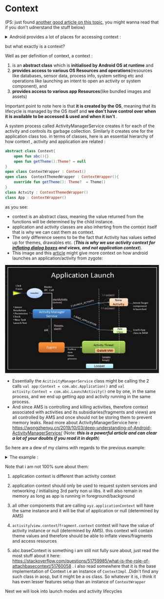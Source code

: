 # Context

(PS: just found [another good article on this topic](https://web.archive.org/web/20150329210012/https://possiblemobile.com/2013/06/context/),  you might wanna read that if you don't udnerstand the stuff below)

<details>
<summary>Android provides a lot of places for accessing context : </summary>

```kotlin
fun file(context: Context, activity: AppCompatActivity, application: Application, view: View, 
         fragment: Fragment, service: Service, broadcastReceiver: BroadcastReceiver,
         contentProvider: ContentProvider
){
    val ctx = context
    val ctxsAppCtx = context.applicationContext

    val viewCtx : Context = view.context

    // activity is a context as well as have context variables
    val activityAsCtx:Context = activity
    val activitysBaseCtx:Context = activity.baseContext
    val activitysAppCtx : Context = activity.applicationContext
    val activitysAppAsCtx : Context = activity.application

    // application is a context as well as have context variables
    val appAsCTx :Context = application
    val appsAppCtx:Context = application.applicationContext
    val appsBaseCtx: Context = application.baseContext

    // service is a context as well as have context variables
    val serviceAsContext:Context = service
    val servicesBaseCtx:Context = service.baseContext
    val servicesAppCtx : Context = service.applicationContext
    val servicesAppAsCtx : Context = service.application

  
    // fragment CANNOT BE CASTED as Context but has context variables
    val fragmentAsCtx :Context? = null //NOT POSSIBLE
    val fragmentCtx1 :Context = fragment.context
    val fragmentCtx2: Context = fragment.requireContext()

    // broadcast reciever does NOT have access to context
    val broadcastReceiverCtx : Context? = null //broadcastReceiver.NOTHING
    
    // contentProvider : similar to  fragment, it CANNOT BE CASTED as Context but has context variables
    val cpAsCtx :Context? = null //NOT POSSIBLE
    val cpCtx1 :Context = contentProvider.context
    if (Build.VERSION.SDK_INT >= Build.VERSION_CODES.R) {
        val cpCtx2: Context = contentProvider.requireContext()
    }
    
    // and many more
}

```

</details>

but what exactly is a context?

Well as per definition of context, a context :
1. is an **abstract class** which is **initialised by Android OS at runtime** and 
2. **provides access to various OS Resources and operations**(resources like databases, sensor data, process info, system setting etc and operations like launching an intent to open an activity or system component), and
3. **provides access to various app Resources**(like bundled images and assets)

Important point to note here is that **it is created by the OS**, meaning that its lifecycle is managed by the OS itself and **we don't have control over when it is available to be accessed & used and when it isn't** .

A system process called ActivityManagerService creates it for each of the activity and controls its garbage collection. Similarly it creates one for the application class too. in terms of classes, here is an essential hierarchy of how  context , activity and application are related : 

```kotlin
abstract class Context{
    open fun abc(){}
    open fun getTheme():Theme? = null
}
open class ContextWrapper : Context()
open class  ContextThemedWrapper : ContextWrapper(){
    override fun getTheme(): Theme?  = Theme()
}
class Actvity : ContextThemedWrapper()
class App : ContextWrapper()
```

as you see:
- context is an abstract class, meaning the value returned from the functions will be determined by the child instance.
- application and activity classes are also inherting from the context itself that is why we can cast them as context.
- The only difference seems to be the fact that Activity has values setted up for themes, drawables etc. (***This is why we use activity context for [inflating dialog boxes](allowed_to_launch.png) and views, and not application context***). 
- This image and this [article](https://medium.com/android-news/android-application-launch-explained-from-zygote-to-your-activity-oncreate-8a8f036864b) might give more context on how android launches an application/activity from zygote:

![launching an app](app_nd_activity_launch_process.png)

- Essentially the `AcitivityManagerService` class might be calling the 2 calls `val app:Context = com.abc.Application()` and `val activity:Context = com.abc.LaunchActivity()` one by one, in the same process, and we end up getting app and activity running in the same process. 
- And since AMS is controlling and killing activities, therefore context associated with activities and its subsidiaries(fragments and views) are all controlled by AMS and once should not be storing them to prevent memory leaks. Read more about ActivityManagerService here : https://wongzhenyu.cn/2019/10/03/deep-understanding-of-Android-ActivityManagerService/ (Note: ***this is a powerful article and can clear a lot of your doubts if you read it in depth***)

So here are a dew of my claims with regards to the previous example:

<details>
<summary>The example : </summary>

```kotlin
fun file(context: Context, activity: AppCompatActivity, application: Application, view: View, 
         fragment: Fragment, service: Service, broadcastReceiver: BroadcastReceiver,
         contentProvider: ContentProvider
){
    val ctx = context
    val ctxsAppCtx = context.applicationContext

    val viewCtx : Context = view.context

    // activity is a context as well as have context variables
    val activityAsCtx:Context = activity
    val activitysBaseCtx:Context = activity.baseContext
    val activitysAppCtx : Context = activity.applicationContext
    val activitysAppAsCtx : Context = activity.application

    // application is a context as well as have context variables
    val appAsCTx :Context = application
    val appsAppCtx:Context = application.applicationContext
    val appsBaseCtx: Context = application.baseContext

    // service is a context as well as have context variables
    val serviceAsContext:Context = service
    val servicesBaseCtx:Context = service.baseContext
    val servicesAppCtx : Context = service.applicationContext
    val servicesAppAsCtx : Context = service.application

  
    // fragment CANNOT BE CASTED as Context but has context variables
    val fragmentAsCtx :Context? = null //NOT POSSIBLE
    val fragmentCtx1 :Context = fragment.context
    val fragmentCtx2: Context = fragment.requireContext()

    // broadcast reciever does NOT have access to context
    val broadcastReceiverCtx : Context? = null //broadcastReceiver.NOTHING
    
    // contentProvider : similar to  fragment, it CANNOT BE CASTED as Context but has context variables
    val cpAsCtx :Context? = null //NOT POSSIBLE
    val cpCtx1 :Context = contentProvider.context
    if (Build.VERSION.SDK_INT >= Build.VERSION_CODES.R) {
        val cpCtx2: Context = contentProvider.requireContext()
    }
    
    // and many more
}

```

</details>

Note that i am not 100% sure about them:
1. application context is different than activity context 
2. application context should only be used to request system services and  networking / initialising 3rd party non ui libs. it will also remain in memory as long as app is running in foreground/background

3. all other components that are calling `xyz.applicationContext` will have the same instance and it will be that of application or null (determined by AMS)
4. `activity`/`view.context`/`fragment.context` context will have the value of activity instance  or null (determined by AMS). this context will contain theme values and therefore should be able to inflate views/fragments and access resources
5. abc.baseContext is something i am still not fully sure about, just read the most stuff about it here: https://stackoverflow.com/questions/51759985/what-is-the-role-of-attachbasecontext/51760058 . i also read somewhere that it is the base implementation of Context i.e an instance of `ContextImpl` .Didn't find any such class in aosp, but it might be a os class. So whatever it is, i think it has even lesser features setup than an instance of  `ContextWrapper`


Next we will look into launch modes and activity lifecycles